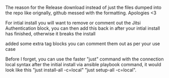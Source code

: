 The reason for the Release download instead of just the files dumped into the repo like orignally, github messed with the formatting. Apologies <3 

For intial install you will want to remove or comment out the Jitsi Authentication block, you can then add this back in after your intial install has finished, otherwise it breaks the install

added some extra tag blocks you can comment them out as per your use case

Before I forget, you can use the faster "just" command with the connection local syntax after the initial install via ansible playbook command, it would look like this "just install-all -c=local" "just setup-all -c=local".
